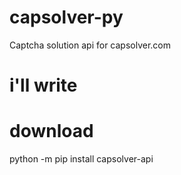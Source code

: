 # capsolver-py
Captcha solution api for capsolver.com

# i'll write

# download
python -m pip install capsolver-api
